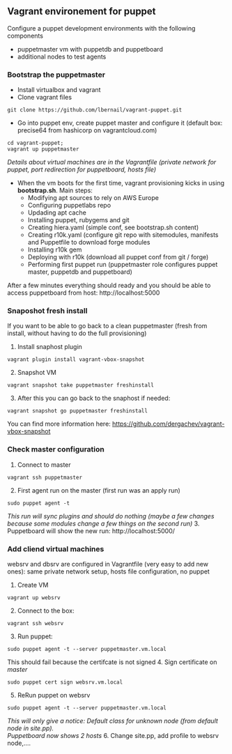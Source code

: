 ## Vagrant environement for puppet

Configure a puppet development environments with the following components
- puppetmaster vm with puppetdb and puppetboard
- additional nodes to test agents

### Bootstrap the puppetmaster

* Install virtualbox and vagrant
* Clone vagrant files
```
git clone https://github.com/lbernail/vagrant-puppet.git
```
* Go into puppet env, create puppet master and configure it (default box: precise64 from hashicorp on vagrantcloud.com) 
```
cd vagrant-puppet;
vagrant up puppetmaster
```  
*Details about virtual machines are in the Vagrantfile (private network for puppet, port redirection for puppetboard, hosts file)*
* When the vm boots for the first time, vagrant provisioning kicks in using **bootstrap.sh**.
Main steps:
    - Modifying apt sources to rely on AWS Europe
    - Configuring puppetlabs repo
    - Updading apt cache
    - Installing puppet, rubygems and git
    - Creating hiera.yaml (simple conf, see bootstrap.sh content)
    - Creating r10k.yaml (configure git repo with sitemodules, manifests and Puppetfile to download forge modules
    - Installing r10k gem
    - Deploying with r10k (download all puppet conf from git / forge)
    - Performing first puppet run (puppetmaster role configures puppet master, puppetdb and puppetboard)

After a few minutes everything should ready and you should be able to access puppetboard from host: http://localhost:5000


### Snaposhot fresh install
If you want to be able to go back to a clean puppetmaster (fresh from install, without having to do the full provisioning)
1. Install snaphost plugin
```
vagrant plugin install vagrant-vbox-snapshot
```
2. Snapshot VM
```
vagrant snapshot take puppetmaster freshinstall
```
3. After this you can go back to the snaphost if needed:
```
vagrant snapshot go puppetmaster freshinstall
```
You can find more information here: https://github.com/dergachev/vagrant-vbox-snapshot


### Check master configuration
1. Connect to master
```
vagrant ssh puppetmaster
```
2. First agent run on the master (first run was an apply run)
```
sudo puppet agent -t
```  
*This run will sync plugins and should do nothing (maybe a few changes because some modules change a few things on the second run)* 
3. Puppetboard will show the new run: http://localhost:5000/


### Add cliend virtual machines
websrv and dbsrv are configured in Vagrantfile (very easy to add new ones): same private network setup, hosts file configuration, no puppet
1. Create VM
```
vagrant up websrv
```
2. Connect to the box:
```
vagrant ssh websrv
```
3. Run puppet:
```
sudo puppet agent -t --server puppetmaster.vm.local
```  
This should fail because the certifcate is not signed
4. Sign certificate on *master*
```
sudo puppet cert sign websrv.vm.local
```
5. ReRun puppet on websrv
```
sudo puppet agent -t --server puppetmaster.vm.local
```  
*This will only give a notice: Default class for unknown node (from default node in site.pp).  
Puppetboard now shows 2 hosts*
6. Change site.pp, add profile to websrv node,....
